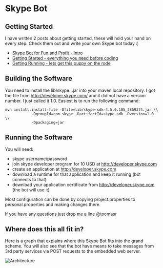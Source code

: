 Skype Bot
=============
Getting Started
-----------------------

I have written 2 posts about getting started, these will hold your hand on every step. Check them out
and write your own Skype bot today :)

 * [Skype Bot for Fun and Profit - Intro](http://dow.ngra.de/2012/01/06/skype-bot-for-fun-and-profit/)
 * [Getting Started - everything you need before coding](http://dow.ngra.de/2012/01/06/skype-bot-for-fun-and-profit-part-i-getting-started/)
 * [Getting Running - lets get this puppy on the rode](http://dow.ngra.de/2012/01/06/skype-bot-for-fun-and-profit-part-ii-getting-it-running/)

Building the Software
---------------------

You need to install the lib/skype...jar into your maven local repository.
I got the file from http://developer.skype.com/ and it did not have a version
number. I just called it 1.0. Easiest is to run the following command:

    mvn install:install-file -Dfile=lib/skype-sdk-4.5.0.105_2859374.jar \\
                -DgroupId=com.skype -DartifactId=skype-sdk -Dversion=1.0 \\
                -Dpackaging=jar

Running the Software
--------------------

You will need:

 * skype username/password
 * join skype developer program for 10 USD at http://developer.skype.com
 * create an application at http://developer.skype.com 
 * download a runtime for that application and keep it running (bot connects to that)
 * download your application certificate from http://developer.skype.com (the bot will use it)

Most configuration can be done by copying project.properties to personal.properties
and making changes there.

If you have any questions just drop me a line [@toomasr](http://twitter.com/#!/toomasr)

Where does this all fit in?
---------------------------

Here is a graph that explains where this Skype Bot fits into the grand scheme. You will also
see that the bot have means to take messages from 3rd party services via POST requests to the
embedded web server.

![Architecture](https://raw.github.com/toomasr/skype-bot/master/shots/skype-bot.png)
